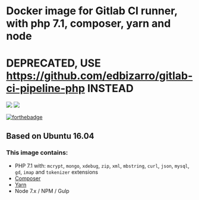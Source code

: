 # Docker image for Gitlab CI runner, with php 7.1, composer, yarn and node

# DEPRECATED, USE https://github.com/edbizarro/gitlab-ci-pipeline-php INSTEAD

[![](https://images.microbadger.com/badges/version/edbizarro/gitlab-ci-runner-php7.1.svg)](http://microbadger.com/images/edbizarro/gitlab-ci-runner-php7.1 "Get your own version badge on microbadger.com") [![](https://images.microbadger.com/badges/image/edbizarro/gitlab-ci-runner-php7.1.svg)](http://microbadger.com/images/edbizarro/gitlab-ci-runner-php7.1 "Get your own image badge on microbadger.com")

[![forthebadge](http://forthebadge.com/images/badges/built-by-developers.svg)](http://forthebadge.com)


## Based on Ubuntu 16.04

### This image contains:

- PHP 7.1 with: ```mcrypt```, ```mongo```, ```xdebug```, ```zip```, ```xml```, ```mbstring```, ```curl```, ```json```, ```mysql```, ```gd```, ```imap``` and ```tokenizer``` extensions
- [Composer](https://getcomposer.org/)
- [Yarn](https://yarnpkg.com)
- Node 7.x / NPM / Gulp
